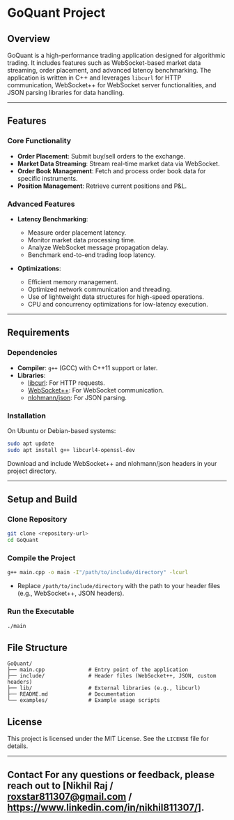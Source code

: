 # GoQuant Project

## Overview
GoQuant is a high-performance trading application designed for algorithmic trading. It includes features such as WebSocket-based market data streaming, order placement, and advanced latency benchmarking. The application is written in C++ and leverages `libcurl` for HTTP communication, WebSocket++ for WebSocket server functionalities, and JSON parsing libraries for data handling.

---

## Features

### Core Functionality
- **Order Placement**: Submit buy/sell orders to the exchange.
- **Market Data Streaming**: Stream real-time market data via WebSocket.
- **Order Book Management**: Fetch and process order book data for specific instruments.
- **Position Management**: Retrieve current positions and P&L.

### Advanced Features
- **Latency Benchmarking**:
  - Measure order placement latency.
  - Monitor market data processing time.
  - Analyze WebSocket message propagation delay.
  - Benchmark end-to-end trading loop latency.

- **Optimizations**:
  - Efficient memory management.
  - Optimized network communication and threading.
  - Use of lightweight data structures for high-speed operations.
  - CPU and concurrency optimizations for low-latency execution.

---

## Requirements

### Dependencies
- **Compiler**: `g++` (GCC) with C++11 support or later.
- **Libraries**:
  - [libcurl](https://curl.se/libcurl/): For HTTP requests.
  - [WebSocket++](https://github.com/zaphoyd/websocketpp): For WebSocket communication.
  - [nlohmann/json](https://github.com/nlohmann/json): For JSON parsing.

### Installation

On Ubuntu or Debian-based systems:
```bash
sudo apt update
sudo apt install g++ libcurl4-openssl-dev
```

Download and include WebSocket++ and nlohmann/json headers in your project directory.

---

## Setup and Build

### Clone Repository
```bash
git clone <repository-url>
cd GoQuant
```

### Compile the Project
```bash
g++ main.cpp -o main -I"/path/to/include/directory" -lcurl
```
- Replace `/path/to/include/directory` with the path to your header files (e.g., WebSocket++, JSON headers).

### Run the Executable
```bash
./main
```

## File Structure
```
GoQuant/
├── main.cpp              # Entry point of the application
├── include/              # Header files (WebSocket++, JSON, custom headers)
├── lib/                  # External libraries (e.g., libcurl)
├── README.md             # Documentation
└── examples/             # Example usage scripts
```

## License
This project is licensed under the MIT License. See the `LICENSE` file for details.

---

## Contact For any questions or feedback, please reach out to [Nikhil Raj / roxstar811307@gmail.com / https://www.linkedin.com/in/nikhil811307/].
